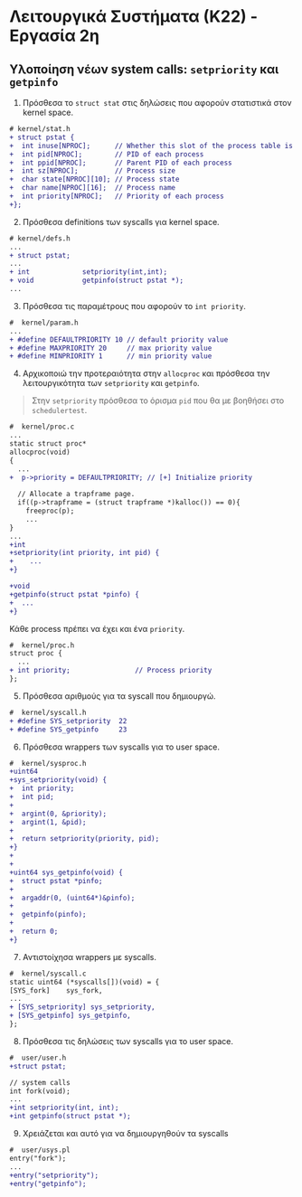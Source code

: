 # Λειτουργικά Συστήματα (Κ22) - Εργασία 2η

## Υλοποίηση νέων system calls: `setpriority` και `getpinfo`

1. Πρόσθεσα το `struct stat` στις δηλώσεις που αφορούν στατιστικά στον kernel space. 

```diff
# kernel/stat.h
+ struct pstat {
+  int inuse[NPROC];      // Whether this slot of the process table is in use (1 or 0)
+  int pid[NPROC];        // PID of each process
+  int ppid[NPROC];       // Parent PID of each process
+  int sz[NPROC];         // Process size
+  char state[NPROC][10]; // Process state
+  char name[NPROC][16];  // Process name
+  int priority[NPROC];   // Priority of each process
+};
```

2. Πρόσθεσα definitions των syscalls για kernel space.

```diff
# kernel/defs.h
...
+ struct pstat;
...
+ int             setpriority(int,int);
+ void            getpinfo(struct pstat *);
...
```

3. Πρόσθεσα τις παραμέτρους που αφορούν το `int priority`.

```diff
#  kernel/param.h
...
+ #define DEFAULTPRIORITY 10 // default priority value
+ #define MAXPRIORITY 20     // max priority value
+ #define MINPRIORITY 1      // min priority value
```

4. Αρχικοποιώ την προτεραιότητα στην `allocproc` και πρόσθεσα την λειτουργικότητα των `setpriority` και `getpinfo`.

> Στην `setpriority` πρόσθεσα το όρισμα `pid` που θα με βοηθήσει στο `schedulertest`.

```diff
#  kernel/proc.c
...
static struct proc*
allocproc(void)
{
  ...
+  p->priority = DEFAULTPRIORITY; // [+] Initialize priority
  
  // Allocate a trapframe page.
  if((p->trapframe = (struct trapframe *)kalloc()) == 0){
    freeproc(p);
    ...
}
...
+int 
+setpriority(int priority, int pid) {
+    ...
+}

+void 
+getpinfo(struct pstat *pinfo) {
+  ...
+}
```

Κάθε process πρέπει να έχει και ένα `priority`.

```diff
#  kernel/proc.h
struct proc {
  ...
+ int priority;                // Process priority
};
```

5. Πρόσθεσα αριθμούς για τα syscall που δημιουργώ.

```diff
#  kernel/syscall.h
+ #define SYS_setpriority  22
+ #define SYS_getpinfo     23
```

6. Πρόσθεσα wrappers των syscalls για το user space.

```diff
#  kernel/sysproc.h
+uint64
+sys_setpriority(void) {
+  int priority;
+  int pid;
+  
+  argint(0, &priority);
+  argint(1, &pid);
+
+  return setpriority(priority, pid);
+}
+
+ 
+uint64 sys_getpinfo(void) {
+  struct pstat *pinfo;
+
+  argaddr(0, (uint64*)&pinfo);
+  
+  getpinfo(pinfo);
+
+  return 0;
+}
```

7. Αντιστοίχησα wrappers με syscalls.

```diff
#  kernel/syscall.c
static uint64 (*syscalls[])(void) = {
[SYS_fork]    sys_fork,
...
+ [SYS_setpriority] sys_setpriority,
+ [SYS_getpinfo] sys_getpinfo,
};
```

8. Πρόσθεσα τις δηλώσεις των syscalls για το user space.

```diff
#  user/user.h
+struct pstat;

// system calls
int fork(void);
...
+int setpriority(int, int); 
+int getpinfo(struct pstat *);
```

9. Χρειάζεται και αυτό για να δημιουργηθούν τα syscalls

```diff
#  user/usys.pl
entry("fork");
...
+entry("setpriority");
+entry("getpinfo");
```

